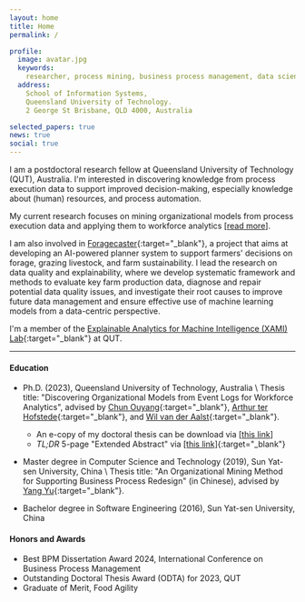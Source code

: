 ```yaml
---
layout: home
title: Home
permalink: /

profile:
  image: avatar.jpg
  keywords:
    researcher, process mining, business process management, data science
  address: 
    School of Information Systems,
    Queensland University of Technology.
    2 George St Brisbane, QLD 4000, Australia

selected_papers: true
news: true
social: true
---
```


I am a postdoctoral research fellow at Queensland University of Technology (QUT),
Australia. I'm interested in discovering knowledge from process execution data
to support improved decision-making, especially knowledge about (human)
resources, and process automation. 

My current research focuses on mining organizational models from process
execution data and applying them to workforce analytics [[read
more](/projects/omm)].

I am also involved in
[Foragecaster](https://www.agriwebb.com/foragecaster/){:target="_blank"}, a
project that aims at developing an AI-powered planner system to support farmers'
decisions on forage, grazing livestock, and farm sustainability. I lead the
research on data quality and explainability, where we develop systematic
framework and methods to evaluate key farm production data, diagnose and
repair potential data quality issues, and investigate their root causes to
improve future data management and ensure effective use of machine learning
models from a data-centric perspective.


I'm a member of the [Explainable Analytics for Machine Intelligence (XAMI)
Lab](https://www.xami-lab.org/){:target="_blank"} at QUT.

<hr>

#### Education

- Ph.D. (2023), Queensland University of Technology, Australia \\
  Thesis title: "Discovering Organizational Models from Event Logs for Workforce Analytics",
  advised by 
  [Chun Ouyang](https://staff.qut.edu.au/staff/c.ouyang){:target="_blank"}, 
  [Arthur ter Hofstede](https://arthurterhofstede.github.io/){:target="_blank"}, 
  and [Wil van der Aalst](http://www.vdaalst.com/){:target="_blank"}. 
  - An e-copy of my doctoral thesis can be download via [[this link](./assets/thesis_roys_version.pdf)]
  - *TL;DR* 5-page "Extended Abstract" via [[this link]](https://ceur-ws.org/Vol-3758/paper-03.pdf){:target="_blank"}


- Master degree in Computer Science and Technology (2019), Sun Yat-sen University, China \\
  Thesis title: "An Organizational Mining Method for Supporting Business Process
  Redesign" (in Chinese), advised by 
  [Yang Yu](https://sse.sysu.edu.cn/teacher/163){:target="_blank"}.


- Bachelor degree in Software Engineering (2016), Sun Yat-sen University, China

#### Honors and Awards

- Best BPM Dissertation Award 2024, International Conference on Business Process Management 
- Outstanding Doctoral Thesis Award (ODTA) for 2023, QUT
- Graduate of Merit, Food Agility
